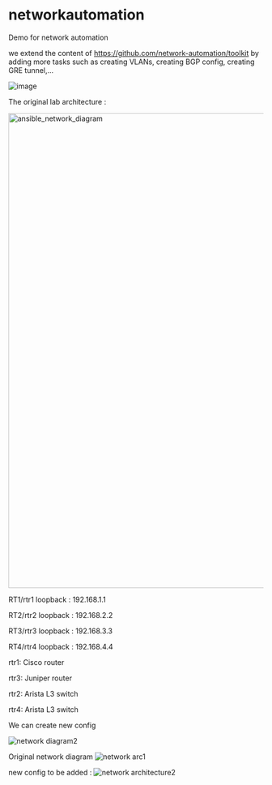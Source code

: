 # networkautomation

Demo for network automation

we extend the content of https://github.com/network-automation/toolkit
by adding more tasks such as creating VLANs, creating BGP config, creating GRE tunnel,...

![image](https://github.com/chungngh/networkautomation/assets/93370233/44bbb1f8-3ebe-48f3-a4ae-ccb64e8024da)

The original lab architecture :

<img width="937" alt="ansible_network_diagram" src="https://github.com/chungngh/networkautomation/assets/93370233/fbb8f639-f56f-4959-98c2-dcecb68bd4de">

RT1/rtr1 loopback : 192.168.1.1

RT2/rtr2 loopback : 192.168.2.2

RT3/rtr3 loopback : 192.168.3.3

RT4/rtr4 loopback : 192.168.4.4

rtr1:  Cisco router

rtr3: Juniper router

rtr2: Arista L3 switch

rtr4:  Arista L3 switch 


We can create new config

![network diagram2](https://github.com/chungngh/networkautomation/assets/93370233/1c1be481-7b85-423a-8eab-2fa433e8d745)


Original network diagram
![network arc1](https://github.com/chungngh/networkautomation/assets/93370233/e1819fe8-8c9a-471e-af43-b2cfd7143e9a)

new config to be added :
![network architecture2](https://github.com/chungngh/networkautomation/assets/93370233/3b10cce7-a1ba-4e3f-bcf4-2e46ebca8baa)
